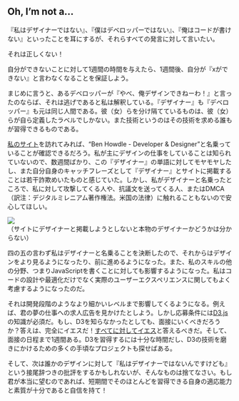 ## Oh, I’m not a…

『私はデザイナーではない』、『僕はデベロッパーではない』、『俺はコードが書けない』といったことを耳にするが、それらすべての発言に対して言いたい。

それは正しくない！

自分ができないことに対して1週間の時間を与えたら、1週間後、自分が『xができない』と言わなくなることを保証しよう。

まじめに言うと、あるデベロッパーが『やべ、俺デザインできねーわ！』と言ったのならば、それは逃げであると私は解釈している。『デザイナー』も『デベロッパー』も元は同じ人間である。彼（女）らを分け隔てているものは、彼（女）らが自ら定義したラベルでしかない。また技術というのはその技術を求める誰もが習得できるものである。

[私のサイト](http://benhowdle.im/)を訪れてみれば、“Ben Howdle - Developer & Designer”と名乗っていることが確認できるだろう。私が主にデザインの仕事をしていることは知られていないので、数週間ばかり、この『デザイナー』の単語に対してモヤモヤしたし、また自分自身のキャッチフレーズとして『デザイナー』とサイトに掲載することは若干詐欺めいたものと感じていた。しかし、私がデザイナーと名乗ったところで、私に対して攻撃してくる人や、抗議文を送ってくる人、またはDMCA（訳注：デジタルミレニアム著作権法。米国の法律）に触れることもないので安心してほしい。

![](/img/not-sure-if-real-designer.jpg)  
（サイトにデザイナーと掲載しようとしないと本物のデザイナーかどうかは分からない）

四の五の言わず私はデザイナーと名乗ることを決断したので、それからはデザインをより見るようになったり、前に進めるようになった。また、私のスキルの他の分野、つまりJavaScriptを書くことに対しても影響するようになった。私はコードの設計や最適化だけでなく実際のユーザーエクスペリエンスに関してもよく考慮するようになったのだ。

それは開発段階のようなより細かいレベルまで影響してくるようになる。例えば、君の夢の仕事への求人広告を見かけたとしよう。しかし応募条件には[D3.js](http://d3js.org/)の知識が必須だ。もし、D3を知らなかったとしても、面接にいくべきだろうか？答えは、完全にイエスだ！[すべてに対してイエス](http://benhowdle.im/2012/07/03/say-yes-to-everything/)と答えるべきだ。そして、面接の日程まで1週間ある。D3を習得するには十分な時間だし、D3の技術を磨きにかけるための多くの手頃なプロジェクトも探せばある。

そして、次は誰かのデザインに対して『私はデザイナーではないんですけども』という接尾辞つきの批評をするかもしれないが、そんなものは捨てなさい。もし君が本当に望むのであれば、短期間でそのほとんどを習得できる自身の適応能力と素質が十分であると自信を持て！
